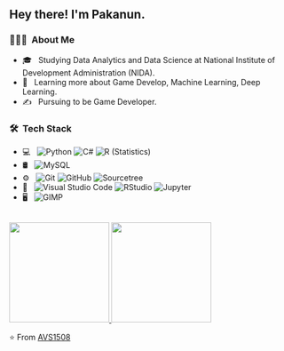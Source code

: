 <h2> Hey there! I'm Pakanun.</h2>

<h3> 👨🏻‍💻 &nbsp;About Me </h3>

- 🎓 &nbsp; Studying Data Analytics and Data Science at National Institute of Development Administration (NIDA).
- 🌱 &nbsp; Learning more about Game Develop, Machine Learning, Deep Learning.
- ✍️ &nbsp; Pursuing to be Game Developer.

<h3> 🛠 &nbsp;Tech Stack</h3>

- 💻 &nbsp;
  ![Python](https://img.shields.io/badge/-Python-333333?style=flat&logo=python)
  ![C#](https://img.shields.io/badge/-C%23-333333?style=flat&logo=C%23logoColor=00599C)
  ![R (Statistics)](https://img.shields.io/badge/-R-333333?style=flat&logo=R&logoColor=276DC3)
- 🛢 &nbsp;
  ![MySQL](https://img.shields.io/badge/-MySQL-333333?style=flat&logo=mysql)
- ⚙️ &nbsp;
  ![Git](https://img.shields.io/badge/-Git-333333?style=flat&logo=git)
  ![GitHub](https://img.shields.io/badge/-GitHub-333333?style=flat&logo=github)
  ![Sourcetree](https://img.shields.io/badge/-Sourcetree-333333?style=flat&logo=sourcetree)
- 🔧 &nbsp;
  ![Visual Studio Code](https://img.shields.io/badge/-Visual%20Studio%20Code-333333?style=flat&logo=visual-studio-code&logoColor=007ACC)
  ![RStudio](https://img.shields.io/badge/-RStudio-333333?style=flat&logo=rstudio)
  ![Jupyter](https://img.shields.io/badge/-Jupyter-333333?style=flat&logo=jupyter&logoColor=FF4500)
- 🖥 &nbsp;
  ![GIMP](https://img.shields.io/badge/-GIMP-333333?style=flat&logo=gimp)

<br/>

<a href="https://github.com/Paknun">
  <img height="180em" src="https://github-readme-stats.vercel.app/api?username=Pakanun&theme=buefy&show_icons=true" />
  <img height="180em" src="https://github-readme-stats.vercel.app/api/top-langs/?username=Pakanun&theme=buefy&layout=compact" />
</a>

<br/>


⭐️ From [AVS1508](https://github.com/AVS1508)
